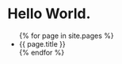 <html>
<head><title>Test Github Pages -- Main Landing Page</title></head>
<body>
<h1> Hello World.</h1>
  <ul>
  {% for page in site.pages %}
  <li>{{ page.title }}</li>
{% endfor %}
    </ul>
</body>
</html>
